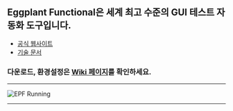 ## Eggplant Functional은 세계 최고 수준의 GUI 테스트 자동화 도구입니다.
   * [공식 웹사이트](https://eggplant.io/)
   * [기술 문서](http://docs.testplant.com/eggplant-documentation-home.htm)
### 다운로드, 환경설정은 [Wiki 페이지](https://github.com/Kimrock/Eggplant-Functional/wiki)를 확인하세요.
------
![EPF Running](https://user-images.githubusercontent.com/42508143/54476640-02e3c100-4843-11e9-9bc9-049b0edfb730.png)
<br>

------
